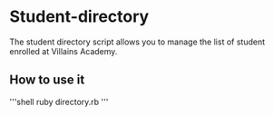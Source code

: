 # Student-directory #

The student directory script allows you to manage the list of student enrolled at Villains Academy.

## How to use it ##

'''shell
ruby directory.rb
'''


